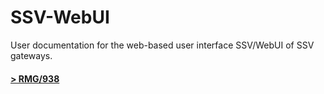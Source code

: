 # SSV-WebUI
User documentation for the web-based user interface SSV/WebUI of SSV gateways.

#### [> RMG/938](RMG-938/readme.md)
